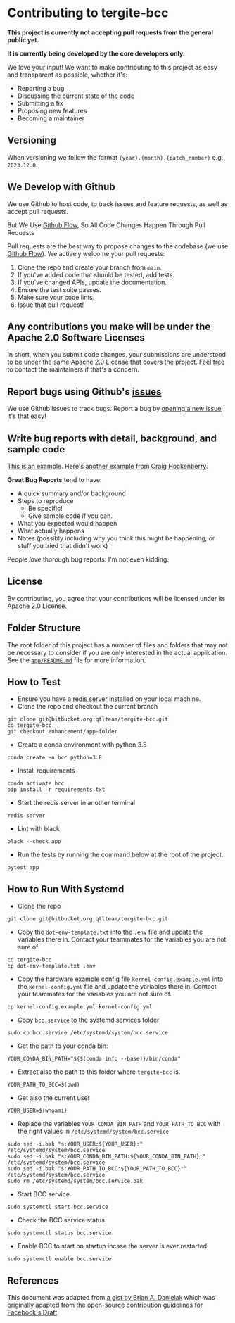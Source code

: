 # Contributing to tergite-bcc

**This project is currently not accepting pull requests from the general public yet.**

**It is currently being developed by the core developers only.**

We love your input! We want to make contributing to this project as easy and transparent as possible, whether it's:

-   Reporting a bug
-   Discussing the current state of the code
-   Submitting a fix
-   Proposing new features
-   Becoming a maintainer

## Versioning

When versioning we follow the format `{year}.{month}.{patch_number}` e.g. `2023.12.0`.

## We Develop with Github

We use Github to host code, to track issues and feature requests, as well as accept pull requests.

But We Use [Github Flow](https://docs.github.com/en/get-started/quickstart/github-flow),
So All Code Changes Happen Through Pull Requests

Pull requests are the best way to propose changes to the codebase (we
use [Github Flow](https://docs.github.com/en/get-started/quickstart/github-flow)). We actively welcome your pull
requests:

1. Clone the repo and create your branch from `main`.
2. If you've added code that should be tested, add tests.
3. If you've changed APIs, update the documentation.
4. Ensure the test suite passes.
5. Make sure your code lints.
6. Issue that pull request!

## Any contributions you make will be under the Apache 2.0 Software Licenses

In short, when you submit code changes, your submissions are understood to be under the
same [Apache 2.0 License](./LICENSE.txt) that covers the project. Feel free to contact the maintainers if that's a concern.

## Report bugs using Github's [issues](https://github.com/tergite/tergite-bcc/issues)

We use Github issues to track bugs. Report a bug
by [opening a new issue](https://github.com/tergite/tergite-bcc/issues); it's that easy!

## Write bug reports with detail, background, and sample code

[This is an example](http://stackoverflow.com/q/12488905/180626).
Here's [another example from Craig Hockenberry](http://www.openradar.me/11905408).

**Great Bug Reports** tend to have:

-   A quick summary and/or background
-   Steps to reproduce
    -   Be specific!
    -   Give sample code if you can.
-   What you expected would happen
-   What actually happens
-   Notes (possibly including why you think this might be happening, or stuff you tried that didn't work)

People _love_ thorough bug reports. I'm not even kidding.

## License

By contributing, you agree that your contributions will be licensed under its Apache 2.0 License.

## Folder Structure

The root folder of this project has a number of files and folders that may not be necessary to consider if you are only
interested in the actual application. See the [`app/README.md`](./app/README.md) file for more information.

## How to Test

- Ensure you have a [redis server](https://redis.io/docs/install/install-redis/) installed on your local machine.
- Clone the repo and checkout the current branch

```shell
git clone git@bitbucket.org:qtlteam/tergite-bcc.git
cd tergite-bcc
git checkout enhancement/app-folder
```

- Create a conda environment with python 3.8

```shell
conda create -n bcc python=3.8
```

- Install requirements

```shell
conda activate bcc
pip install -r requirements.txt
```

- Start the redis server in another terminal

```shell
redis-server
```

- Lint with black

```shell
black --check app
```

- Run the tests by running the command below at the root of the project. 

```shell
pytest app
```

## How to Run With Systemd

- Clone the repo

```shell
git clone git@bitbucket.org:qtlteam/tergite-bcc.git 
```

- Copy the `dot-env-template.txt` into the `.env` file and update the variables there in. Contact your teammates for
 the variables you are not sure of.

```shell
cd tergite-bcc
cp dot-env-template.txt .env
```

- Copy the hardware example config file `kernel-config.example.yml` into the `kernel-config.yml` file and update the variables there in. Contact your teammates for
 the variables you are not sure of.

```shell
cp kernel-config.example.yml kernel-config.yml
```

- Copy `bcc.service` to the systemd services folder

```shell
sudo cp bcc.service /etc/systemd/system/bcc.service
```

- Get the path to your conda bin:

```shell
YOUR_CONDA_BIN_PATH="${$(conda info --base)}/bin/conda"
```


- Extract also the path to this folder where `tergite-bcc` is.

```shell
YOUR_PATH_TO_BCC=$(pwd)
```

- Get also the current user

```shell
YOUR_USER=$(whoami)
```

- Replace the variables `YOUR_CONDA_BIN_PATH` and `YOUR_PATH_TO_BCC` with the right values in `/etc/systemd/system/bcc.service`

```shell
sudo sed -i.bak "s:YOUR_USER:${YOUR_USER}:" /etc/systemd/system/bcc.service
sudo sed -i.bak "s:YOUR_CONDA_BIN_PATH:${YOUR_CONDA_BIN_PATH}:" /etc/systemd/system/bcc.service
sudo sed -i.bak "s:YOUR_PATH_TO_BCC:${YOUR_PATH_TO_BCC}:" /etc/systemd/system/bcc.service
sudo rm /etc/systemd/system/bcc.service.bak
```

- Start BCC service

```shell
sudo systemctl start bcc.service
```

- Check the BCC service status

```shell
sudo systemctl status bcc.service
```

- Enable BCC to start on startup incase the server is ever restarted.


```shell
sudo systemctl enable bcc.service
```

## References

This document was adapted from [a gist by Brian A. Danielak](https://gist.github.com/briandk/3d2e8b3ec8daf5a27a62) which
was originally adapted from the open-source contribution guidelines
for [Facebook's Draft](https://github.com/facebook/draft-js/blob/a9316a723f9e918afde44dea68b5f9f39b7d9b00/CONTRIBUTING.md)
